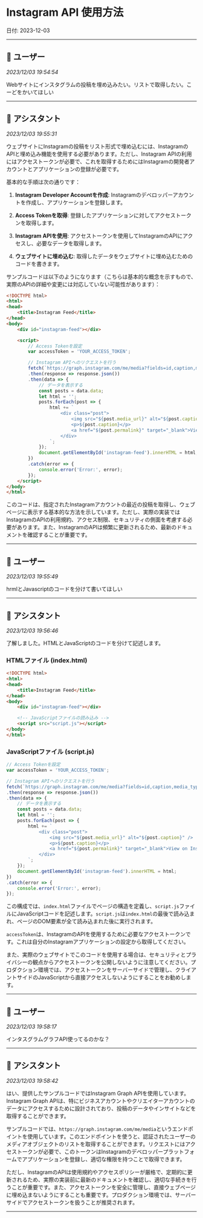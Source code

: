 # Instagram API 使用方法

日付: 2023-12-03

---

## 👤 ユーザー
*2023/12/03 19:54:54*

Webサイトにインスタグラムの投稿を埋め込みたい。リストで取得したい。こーどをかいてほしい

---

## 🤖 アシスタント
*2023/12/03 19:55:31*

ウェブサイトにInstagramの投稿をリスト形式で埋め込むには、InstagramのAPIと埋め込み機能を使用する必要があります。ただし、Instagram APIの利用にはアクセストークンが必要で、これを取得するためにはInstagramの開発者アカウントとアプリケーションの登録が必要です。

基本的な手順は次の通りです：

1. **Instagram Developer Accountを作成**: Instagramのデベロッパーアカウントを作成し、アプリケーションを登録します。

2. **Access Tokenを取得**: 登録したアプリケーションに対してアクセストークンを取得します。

3. **Instagram APIを使用**: アクセストークンを使用してInstagramのAPIにアクセスし、必要なデータを取得します。

4. **ウェブサイトに埋め込む**: 取得したデータをウェブサイトに埋め込むためのコードを書きます。

サンプルコードは以下のようになります（こちらは基本的な概念を示すもので、実際のAPIの詳細や変更には対応していない可能性があります）：

```html
<!DOCTYPE html>
<html>
<head>
    <title>Instagram Feed</title>
</head>
<body>
    <div id="instagram-feed"></div>

    <script>
        // Access Tokenを設定
        var accessToken = 'YOUR_ACCESS_TOKEN';

        // Instagram APIへのリクエストを行う
        fetch(`https://graph.instagram.com/me/media?fields=id,caption,media_type,media_url,permalink&access_token=${accessToken}`)
        .then(response => response.json())
        .then(data => {
            // データを表示する
            const posts = data.data;
            let html = '';
            posts.forEach(post => {
                html += `
                    <div class="post">
                        <img src="${post.media_url}" alt="${post.caption}" />
                        <p>${post.caption}</p>
                        <a href="${post.permalink}" target="_blank">View on Instagram</a>
                    </div>
                `;
            });
            document.getElementById('instagram-feed').innerHTML = html;
        })
        .catch(error => {
            console.error('Error:', error);
        });
    </script>
</body>
</html>
```

このコードは、指定されたInstagramアカウントの最近の投稿を取得し、ウェブページに表示する基本的な方法を示しています。ただし、実際の実装ではInstagramのAPIの利用規約、アクセス制限、セキュリティの側面を考慮する必要があります。また、InstagramのAPIは頻繁に更新されるため、最新のドキュメントを確認することが重要です。

---

## 👤 ユーザー
*2023/12/03 19:55:49*

hrmlとJavascriptのコードを分けて書いてほしい

---

## 🤖 アシスタント
*2023/12/03 19:56:46*

了解しました。HTMLとJavaScriptのコードを分けて記述します。

### HTMLファイル (index.html)
```html
<!DOCTYPE html>
<html>
<head>
    <title>Instagram Feed</title>
</head>
<body>
    <div id="instagram-feed"></div>

    <!-- JavaScriptファイルの読み込み -->
    <script src="script.js"></script>
</body>
</html>
```

### JavaScriptファイル (script.js)
```javascript
// Access Tokenを設定
var accessToken = 'YOUR_ACCESS_TOKEN';

// Instagram APIへのリクエストを行う
fetch(`https://graph.instagram.com/me/media?fields=id,caption,media_type,media_url,permalink&access_token=${accessToken}`)
.then(response => response.json())
.then(data => {
    // データを表示する
    const posts = data.data;
    let html = '';
    posts.forEach(post => {
        html += `
            <div class="post">
                <img src="${post.media_url}" alt="${post.caption}" />
                <p>${post.caption}</p>
                <a href="${post.permalink}" target="_blank">View on Instagram</a>
            </div>
        `;
    });
    document.getElementById('instagram-feed').innerHTML = html;
})
.catch(error => {
    console.error('Error:', error);
});
```

この構成では、`index.html`ファイルでページの構造を定義し、`script.js`ファイルにJavaScriptコードを記述します。`script.js`は`index.html`の最後で読み込まれ、ページのDOM要素が全て読み込まれた後に実行されます。

`accessToken`は、InstagramのAPIを使用するために必要なアクセストークンです。これは自分のInstagramアプリケーションの設定から取得してください。

また、実際のウェブサイトでこのコードを使用する場合は、セキュリティとプライバシーの観点からアクセストークンを公開しないように注意してください。プロダクション環境では、アクセストークンをサーバーサイドで管理し、クライアントサイドのJavaScriptから直接アクセスしないようにすることをお勧めします。

---

## 👤 ユーザー
*2023/12/03 19:58:17*

インタスグラムグラフAPI使ってるのかな？

---

## 🤖 アシスタント
*2023/12/03 19:58:42*

はい、提供したサンプルコードではInstagram Graph APIを使用しています。Instagram Graph APIは、特にビジネスアカウントやクリエイターアカウントのデータにアクセスするために設計されており、投稿のデータやインサイトなどを取得することができます。

サンプルコードでは、`https://graph.instagram.com/me/media`というエンドポイントを使用しています。このエンドポイントを使うと、認証されたユーザーのメディアオブジェクトのリストを取得することができます。リクエストにはアクセストークンが必要で、このトークンはInstagramのデベロッパープラットフォームでアプリケーションを登録し、適切な権限を持つことで取得できます。

ただし、InstagramのAPIは使用規約やアクセスポリシーが厳格で、定期的に更新されるため、実際の実装前に最新のドキュメントを確認し、適切な手続きを行うことが重要です。また、アクセストークンを安全に管理し、直接ウェブページに埋め込まないようにすることも重要です。プロダクション環境では、サーバーサイドでアクセストークンを扱うことが推奨されます。

---
